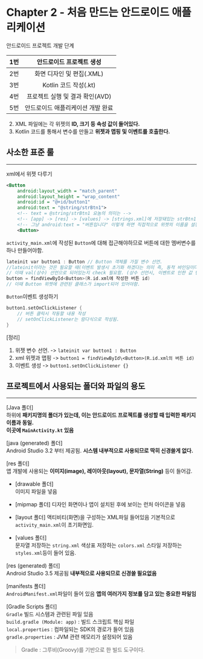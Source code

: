 # Chapter 2 - 처음 만드는 안드로이드 애플리케이션

안드로이드 프로젝트 개발 단계 

|1번|안드로이드 프로젝트 생성|
|:--:|:-------:
|2번|화면 디자인 및 편집(.XML)|
|3번|Kotlin 코드 작성(.kt)|
|4번|프로젝트 실행 및 결과 확인(AVD)|
|5번|안드로이드 애플리케이션 개발 완료|

2. XML 파일에는 각 위젯의 **ID, 크기 등 속성 값이 들어있다.**
3. Kotlin 코드를 통해서 변수를 만들고 **위젯과 맵핑 및 이벤트를 호출한다.**


## 사소한 표준 룰
----
xml에서 위젯 다루기
~~~XML
<Button
    android:layout_width = "match_parent"
    android:layout_height = "wrap_content"
    android:id = "@+id/button1"
    android:text = "@string/strBtn1"> 
    <!-- text = @string/strBtn1 요놈의 의미는 -->
    <!-- [app] -> [res] -> [values] -> [strings.xml]에 저장돼있는 strBtn1 변수가 가지는 text를 이용하겠다는 의미임. -->
    <!-- 그냥 android:text = "버튼입니다" 이렇게 하면 직접적으로 위젯의 이름을 설정한다는 의미 -->
    <Button>
~~~


`activity_main.xml`에 작성된 `Button`에 대해 접근해야하므로 버튼에 대한 멤버변수를 하나 만들어야함.
~~~cpp
lateinit var button1 : Button // Button 객체를 가질 변수 선언.
//lateinit이라는 것은 필요할 때(이벤트 발생시 초기화 하겠다는 의미 즉, 동적 바인딩이다.)
// 이때 val(상수) 선언으로 되어있는지 check 필요함. (상수 선언시, 이벤트로 인한 값 변경 불가)
button = findViewById<Button>(R.id.xml에 작성한 버튼 id)
// 이때 Button 위젯에 관련된 클래스가 import되어 있어야함.
~~~

`Button`이벤트 생성하기
~~~cpp
button1.setOnClickListener {
    // 버튼 클릭시 작동할 내용 작성
    // setOnClickListener는 람다식으로 작성됨.
}
~~~
[정리]
1. 위젯 변수 선언. -> `lateinit var button1 : Button`
2. xml 위젯과 맵핑 -> `button1 = findViewById\<Button>(R.id.xml의 버튼 id)`
3. 이벤트 생성 -> `button1.setOnClickListener {}`

## 프로젝트에서 사용되는 폴더와 파일의 용도
----

[Java 폴더]  
하위에 **패키지명의 폴더가 있는데, 이는 안드로이드 프로젝트를 생성할 때 입력한 패키지 이름과 동일.**  
**이곳에 `MainActivity.kt` 있음**

[java (generated) 폴더]  
Android Studio 3.2 부터 제공됨.  **시스템 내부적으로 사용되므로 딱히 신경쓸게 없다.**

[res 폴더]  
앱 개발에 사용되는 **이미지(image), 레이아웃(layout), 문자열(String)** 등이 들어감.

- [drawable 폴더]  
    이미지 파일을 넣음

- [mipmap 폴더]
    디자인 화면이나 앱이 설치된 후에 보이는 런처 아이콘을 넣음

- [layout 폴더]
    액티비티(화면)을 구성하는 XML파일 들어있음 기본적으로 `activity_main.xml`이 초기화면임.

- [values 폴더]   
    문자열 저장하는 `string.xml` 색상표 저장하는 `colors.xml` 스타일 저장하는 `styles.xml`등이 들어 있음.

[res (generated) 폴더]  
Android Studio 3.5 제공됨 **내부적으로 사용되므로 신경쓸 필요없음**

[manifests 폴더]  
`AndroidManifest.xml`파일이 들어 있음
**앱의 여러가지 정보를 담고 있는 중요한 파일임**

[Gradle Scripts 폴더]  
`Gradle` 빌드 시스템과 관련된 파일 있음  
`build.gradle (Module: app)` : 빌드 스크립트 핵심 파일  
`local.properties` : 컴파일되는 SDK의 경로가 들어 있음  
`gradle.properties` : JVM 관련 메모리가 설정되어 있음

> Gradle : 그루비(Groovy)를 기반으로 한 빌드 도구이다. 
